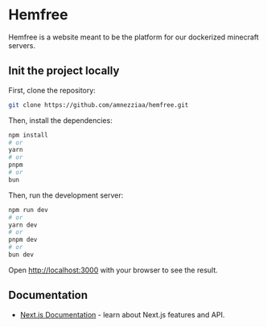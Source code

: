 # Hemfree

Hemfree is a website meant to be the platform for our dockerized minecraft servers.

## Init the project locally

First, clone the repository:

```bash
git clone https://github.com/amnezziaa/hemfree.git
```

Then, install the dependencies:

```bash
npm install
# or
yarn
# or
pnpm
# or
bun
```

Then, run the development server:

```bash
npm run dev
# or
yarn dev
# or
pnpm dev
# or
bun dev
```

Open [http://localhost:3000](http://localhost:3000) with your browser to see the result.

## Documentation

- [Next.js Documentation](https://nextjs.org/docs) - learn about Next.js features and API.
